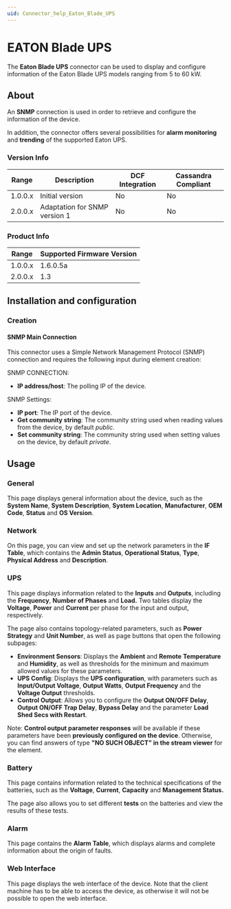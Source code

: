 ```yaml
---
uid: Connector_help_Eaton_Blade_UPS
---
```


# EATON Blade UPS

The **Eaton Blade UPS** connector can be used to display and configure information of the Eaton Blade UPS models ranging from 5 to 60 kW.

## About

An **SNMP** connection is used in order to retrieve and configure the information of the device.

In addition, the connector offers several possibilities for **alarm monitoring** and **trending** of the supported Eaton UPS.

### Version Info

| **Range** | **Description**               | **DCF Integration** | **Cassandra Compliant** |
|------------------|-------------------------------|---------------------|-------------------------|
| 1.0.0.x          | Initial version               | No                  | No                      |
| 2.0.0.x          | Adaptation for SNMP version 1 | No                  | No                      |

### Product Info

| Range | Supported Firmware Version |
|------------------|-----------------------------|
| 1.0.0.x          | 1.6.0.5a                    |
| 2.0.0.x          | 1.3                         |

## Installation and configuration

### Creation

#### SNMP Main Connection

This connector uses a Simple Network Management Protocol (SNMP) connection and requires the following input during element creation:

SNMP CONNECTION:

- **IP address/host**: The polling IP of the device.

SNMP Settings:

- **IP port**: The IP port of the device.
- **Get community string**: The community string used when reading values from the device, by default *public*.
- **Set community string**: The community string used when setting values on the device, by default *private*.

## Usage

### General

This page displays general information about the device, such as the **System Name**, **System Description**, **System Location**, **Manufacturer**, **OEM Code**, **Status** and **OS Version**.

### Network

On this page, you can view and set up the network parameters in the **IF Table**, which contains the **Admin Status**, **Operational Status**, **Type**, **Physical Address** and **Description**.

### UPS

This page displays information related to the **Inputs** and **Outputs**, including the **Frequency**, **Number of Phases** and **Load.** Two tables display the **Voltage**, **Power** and **Current** per phase for the input and output, respectively.

The page also contains topology-related parameters, such as **Power Strategy** and **Unit Number**, as well as page buttons that open the following subpages:

- **Environment Sensors**: Displays the **Ambient** and **Remote** **Temperature** and **Humidity**, as well as thresholds for the minimum and maximum allowed values for these parameters.
- **UPS Config**: Displays the **UPS configuration**, with parameters such as **Input/Output Voltage**, **Output Watts**, **Output Frequency** and the **Voltage Output** thresholds.
- **Control Output**: Allows you to configure the **Output ON/OFF Delay**, **Output ON/OFF Trap Delay**, **Bypass Delay** and the parameter **Load Shed Secs with Restart**.

Note: **Control output parameter responses** will be available if these parameters have been **previously configured on the device**. Otherwise, you can find answers of type **"NO SUCH OBJECT" in the stream viewer** for the element.

### Battery

This page contains information related to the technical specifications of the batteries, such as the **Voltage**, **Current**, **Capacity** and **Management Status.**

The page also allows you to set different **tests** on the batteries and view the results of these tests.

### Alarm

This page contains the **Alarm Table**, which displays alarms and complete information about the origin of faults.

### Web Interface

This page displays the web interface of the device. Note that the client machine has to be able to access the device, as otherwise it will not be possible to open the web interface.
